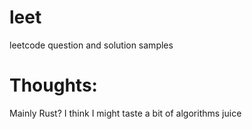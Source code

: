 # leet
leetcode question and solution samples

# Thoughts:
Mainly Rust? I think I might taste a bit of algorithms juice

